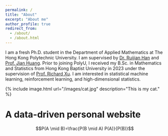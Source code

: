 ```yaml
---
permalink: /
title: "About"
excerpt: "About me"
author_profile: true
redirect_from: 
  - /about/
  - /about.html
---
```


I am a fresh Ph.D. student in the Department of Applied Mathematics at The Hong Kong Polytechnic University. I am supervised by [Dr. Ruijian Han](https://www.polyu.edu.hk/ama/profile/rjhan/index.html) and [Prof. Jian Huang](https://sites.google.com/view/prof-jian-huang/bio?authuser=0). Prior to joining PolyU, I received my B.Sc. in Mathematics and Statistics from Hong Kong Baptist University in 2023 under the supervision of [Prof. Richard Xu](https://github.com/roboticcam). I am interested in statistical machine learning, reinforcement learning, and high-dimensional statistics.

{% include image.html url="/images/cat.jpg" description="This is my cat." %}

A data-driven personal website
======
$$P(A \mid B)=\frac{P(B \mid A) P(A)}{P(B)}$$
<script type="text/javascript" src="//rf.revolvermaps.com/0/0/8.js?i=5h9dqj6p4l7&amp;m=0&amp;c=ff0000&amp;cr1=ffffff&amp;f=arial&amp;l=33&amp;v0=100&amp;rx=50" async="async"></script>
